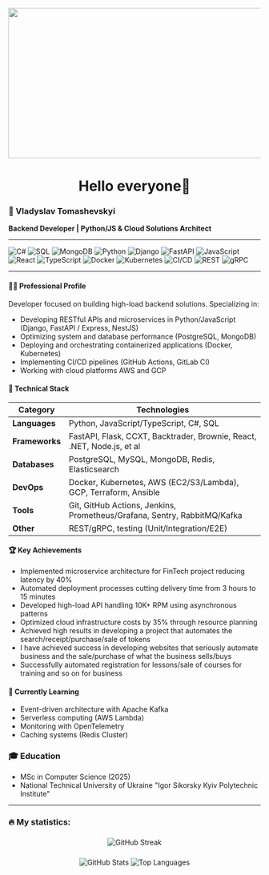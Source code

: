 <br clear="both">

<div align="center">
  <img height="300" width="600" src="https://user-images.githubusercontent.com/74038190/225813708-98b745f2-7d22-48cf-9150-083f1b00d6c9.gif"  />
</div>

###

<h1 align="center">Hello everyone👋</h1>




### 🚀 Vladyslav Tomashevskyi

**Backend Developer | Python/JS & Cloud Solutions Architect**

---

![C#](https://img.shields.io/badge/-C%23-239120?logo=c-sharp&logoColor=white)
![SQL](https://img.shields.io/badge/-SQL-4479A1?logo=postgresql&logoColor=white)
![MongoDB](https://img.shields.io/badge/-MongoDB-47A248?logo=mongodb&logoColor=white)
![Python](https://img.shields.io/badge/-Python-3776AB?logo=python&logoColor=white)
![Django](https://img.shields.io/badge/-Django-092E20?logo=django&logoColor=white)
![FastAPI](https://img.shields.io/badge/-FastAPI-009688?logo=fastapi&logoColor=white)
![JavaScript](https://img.shields.io/badge/-JavaScript-F7DF1E?logo=javascript&logoColor=black)
![React](https://img.shields.io/badge/-React-61DAFB?logo=react&logoColor=white)
![TypeScript](https://img.shields.io/badge/-TypeScript-3178C6?logo=typescript&logoColor=white)
![Docker](https://img.shields.io/badge/-Docker-2496ED?logo=docker&logoColor=white)
![Kubernetes](https://img.shields.io/badge/-Kubernetes-326CE5?logo=kubernetes&logoColor=white)
![CI/CD](https://img.shields.io/badge/-CI/CD-2088FF?logo=githubactions&logoColor=white)
![REST](https://img.shields.io/badge/-REST%20API-FF6F00?logo=fastapi&logoColor=white)
![gRPC](https://img.shields.io/badge/-gRPC-448AFF?logo=grpc&logoColor=white)

---

#### 👨‍💻 Professional Profile
Developer focused on building high-load backend solutions. Specializing in:
- Developing RESTful APIs and microservices in Python/JavaScript (Django, FastAPI / Express, NestJS)
- Optimizing system and database performance (PostgreSQL, MongoDB)
- Deploying and orchestrating containerized applications (Docker, Kubernetes)
- Implementing CI/CD pipelines (GitHub Actions, GitLab CI)
- Working with cloud platforms AWS and GCP

#### 🔧 Technical Stack
| Category       | Technologies                                                                 |
|----------------|------------------------------------------------------------------------------|
| **Languages**  | Python, JavaScript/TypeScript, C#, SQL                                       |
| **Frameworks** | FastAPI, Flask, CCXT, Backtrader, Brownie, React, .NET, Node.js, et al       |
| **Databases**  | PostgreSQL, MySQL, MongoDB, Redis, Elasticsearch                             |
| **DevOps**     | Docker, Kubernetes, AWS (EC2/S3/Lambda), GCP, Terraform, Ansible             |
| **Tools**      | Git, GitHub Actions, Jenkins, Prometheus/Grafana, Sentry, RabbitMQ/Kafka     |
| **Other**      | REST/gRPC, testing (Unit/Integration/E2E)                                    |

#### 🏆 Key Achievements
- Implemented microservice architecture for FinTech project reducing latency by 40%
- Automated deployment processes cutting delivery time from 3 hours to 15 minutes
- Developed high-load API handling 10K+ RPM using asynchronous patterns
- Optimized cloud infrastructure costs by 35% through resource planning
- Achieved high results in developing a project that automates the search/receipt/purchase/sale of tokens
- I have achieved success in developing websites that seriously automate business and the sale/purchase of what the business sells/buys
- Successfully automated registration for lessons/sale of courses for training and so on for business

#### 🌱 Currently Learning
- Event-driven architecture with Apache Kafka
- Serverless computing (AWS Lambda)
- Monitoring with OpenTelemetry
- Caching systems (Redis Cluster)

### 🎓 Education
- MSc in Computer Science (2025)
- National Technical University of Ukraine "Igor Sikorsky Kyiv Polytechnic Institute"

---

###

<h3 align="left">🔥 My statistics:</h3>

###

<div align="center">
  <img src="https://streak-stats.demolab.com?user=Tomashevskyi-Vladyslav&theme=tokyonight&hide_border=true" alt="GitHub Streak" />
</div>

###

<div align="center">
  <img src="https://github-readme-stats.vercel.app/api?username=Tomashevskyi-Vladyslav&show_icons=true&theme=onedark" alt="GitHub Stats" />
  <img src="https://github-readme-stats.vercel.app/api/top-langs/?username=Tomashevskyi-Vladyslav&layout=compact&hide_border=true&theme=onedark" alt="Top Languages" />
  
</div>

